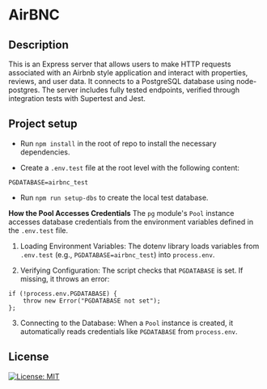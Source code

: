 # AirBNC

## Description 
This is an Express server that allows users to make HTTP requests associated with an Airbnb style application and interact with properties, reviews, and user data. It connects to a PostgreSQL database using node-postgres. The server includes fully tested endpoints, verified through integration tests with Supertest and Jest. 

## Project setup

- Run `npm install` in the root of repo to install the necessary dependencies.

- Create a `.env.test` file at the root level with the following content:

```
PGDATABASE=airbnc_test
```
- Run `npm run setup-dbs` to create the local test database.

**How the Pool Accesses Credentials**
The `pg` module's `Pool` instance accesses database credentials from the environment variables defined in the `.env.test` file.

1. Loading Environment Variables:
The dotenv library loads variables from `.env.test` (e.g., `PGDATABASE=airbnc_test`) into `process.env`.

2. Verifying Configuration:
The script checks that `PGDATABASE` is set. If missing, it throws an error:

```
if (!process.env.PGDATABASE) {
    throw new Error("PGDATABASE not set");
};
```

3. Connecting to the Database:
When a `Pool` instance is created, it automatically reads credentials like `PGDATABASE` from `process.env`.


## License 
[![License: MIT](https://img.shields.io/badge/License-MIT-yellow.svg)](https://opensource.org/licenses/MIT)
